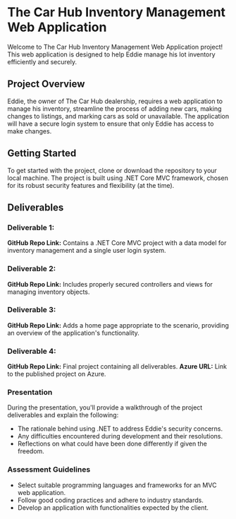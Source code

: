 ﻿# The Car Hub Inventory Management Web Application

Welcome to The Car Hub Inventory Management Web Application project! This web application is designed to help Eddie
manage his lot inventory efficiently and securely.

## Project Overview

Eddie, the owner of The Car Hub dealership, requires a web application to manage his inventory, streamline the process
of adding new cars, making changes to listings, and marking cars as sold or unavailable. The application will have a
secure login system to ensure that only Eddie has access to make changes.

## Getting Started

To get started with the project, clone or download the repository to your local machine. The project is built using .NET
Core MVC framework, chosen for its robust security features and flexibility (at the time).

## Deliverables

### Deliverable 1:

**GitHub Repo Link:** Contains a .NET Core MVC project with a data model for inventory management and a single user
login system.

### Deliverable 2:

**GitHub Repo Link:** Includes properly secured controllers and views for managing inventory objects.

### Deliverable 3:

**GitHub Repo Link:** Adds a home page appropriate to the scenario, providing an overview of the application's
functionality.

### Deliverable 4:

**GitHub Repo Link:** Final project containing all deliverables.
**Azure URL:** Link to the published project on Azure.

### Presentation

During the presentation, you'll provide a walkthrough of the project deliverables and explain the following:

* The rationale behind using .NET to address Eddie's security concerns.
* Any difficulties encountered during development and their resolutions.
* Reflections on what could have been done differently if given the freedom.

### Assessment Guidelines

* Select suitable programming languages and frameworks for an MVC web application.
* Follow good coding practices and adhere to industry standards.
* Develop an application with functionalities expected by the client.
